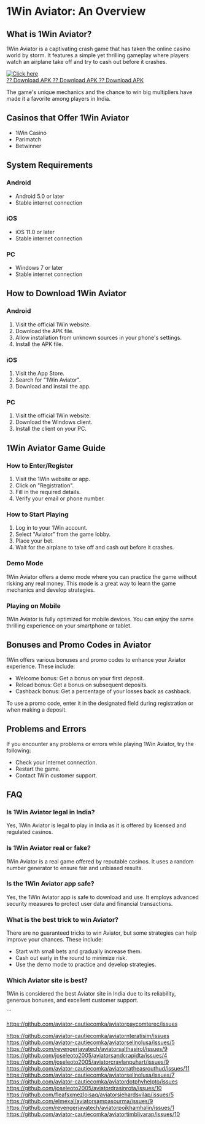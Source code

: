 # 1Win Aviator: An Overview

## What is 1Win Aviator?

1Win Aviator is a captivating crash game that has taken the online
casino world by storm. It features a simple yet thrilling gameplay where
players watch an airplane take off and try to cash out before it
crashes.

[![Click
here](https://readscoops.com/wp-content/uploads/2023/03/Readscoop-aviator-1-1.jpg)](https://traff.sbs/deff)\
[?? Download APK ?? Download APK ?? Download
APK](https://traff.sbs/deff)

The game\'s unique mechanics and the chance to win big multipliers have
made it a favorite among players in India.

## Casinos that Offer 1Win Aviator

-   1Win Casino
-   Parimatch
-   Betwinner

## System Requirements

### Android

-   Android 5.0 or later
-   Stable internet connection

### iOS

-   iOS 11.0 or later
-   Stable internet connection

### PC

-   Windows 7 or later
-   Stable internet connection

## How to Download 1Win Aviator

### Android

1.  Visit the official 1Win website.
2.  Download the APK file.
3.  Allow installation from unknown sources in your phone\'s settings.
4.  Install the APK file.

### iOS

1.  Visit the App Store.
2.  Search for "1Win Aviator".
3.  Download and install the app.

### PC

1.  Visit the official 1Win website.
2.  Download the Windows client.
3.  Install the client on your PC.

## 1Win Aviator Game Guide

### How to Enter/Register

1.  Visit the 1Win website or app.
2.  Click on "Registration".
3.  Fill in the required details.
4.  Verify your email or phone number.

### How to Start Playing

1.  Log in to your 1Win account.
2.  Select "Aviator" from the game lobby.
3.  Place your bet.
4.  Wait for the airplane to take off and cash out before it crashes.

### Demo Mode

1Win Aviator offers a demo mode where you can practice the game without
risking any real money. This mode is a great way to learn the game
mechanics and develop strategies.

### Playing on Mobile

1Win Aviator is fully optimized for mobile devices. You can enjoy the
same thrilling experience on your smartphone or tablet.

## Bonuses and Promo Codes in Aviator

1Win offers various bonuses and promo codes to enhance your Aviator
experience. These include:

-   Welcome bonus: Get a bonus on your first deposit.
-   Reload bonus: Get a bonus on subsequent deposits.
-   Cashback bonus: Get a percentage of your losses back as cashback.

To use a promo code, enter it in the designated field during
registration or when making a deposit.

## Problems and Errors

If you encounter any problems or errors while playing 1Win Aviator, try
the following:

-   Check your internet connection.
-   Restart the game.
-   Contact 1Win customer support.

## FAQ

### Is 1Win Aviator legal in India?

Yes, 1Win Aviator is legal to play in India as it is offered by licensed
and regulated casinos.

### Is 1Win Aviator real or fake?

1Win Aviator is a real game offered by reputable casinos. It uses a
random number generator to ensure fair and unbiased results.

### Is the 1Win Aviator app safe?

Yes, the 1Win Aviator app is safe to download and use. It employs
advanced security measures to protect user data and financial
transactions.

### What is the best trick to win Aviator?

There are no guaranteed tricks to win Aviator, but some strategies can
help improve your chances. These include:

-   Start with small bets and gradually increase them.
-   Cash out early in the round to minimize risk.
-   Use the demo mode to practice and develop strategies.

### Which Aviator site is best?

1Win is considered the best Aviator site in India due to its
reliability, generous bonuses, and excellent customer support.

\`\`\`

https://github.com/aviator-cautiecomka/aviatorpaycomterec/issues

https://github.com/aviator-cautiecomka/aviatornteratisim/issues
https://github.com/aviator-cautiecomka/aviatorsellnolusa/issues/5
https://github.com/revengerjavatech/aviatorsalthasirol/issues/9
https://github.com/joseleoto2005/aviatorsandcrapidta/issues/4
https://github.com/joseleoto2005/aviatorcravlanpuhart/issues/9
https://github.com/aviator-cautiecomka/aviatorratheasrouthud/issues/11
https://github.com/aviator-cautiecomka/aviatorsellnolusa/issues/7
https://github.com/aviator-cautiecomka/aviatordotphyhelpto/issues
https://github.com/joseleoto2005/aviatordrasinrota/issues/10
https://github.com/fleafsxmezloisaq/aviatorsiehardsvilap/issues/5
https://github.com/elmexal/aviatorsampasourma/issues/9
https://github.com/revengerjavatech/aviatorpoikhamhalin/issues/1
https://github.com/aviator-cautiecomka/aviatortimblivarap/issues/10
